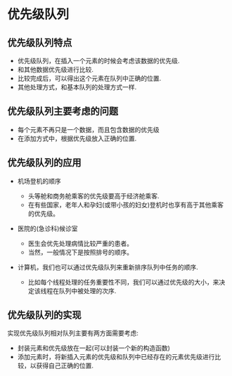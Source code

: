 # 优先级队列

## 优先级队列特点

+ 优先级队列，在插入一个元素的时候会考虑该数据的优先级.
+ 和其他数据优先级进行比较.
+ 比较完成后，可以得出这个元素在队列中正确的位置.
+ 其他处理方式，和基本队列的处理方式一样.

## 优先级队列主要考虑的问题

+ 每个元素不再只是一个数据，而且包含数据的优先级
+ 在添加方式中，根据优先级放入正确的位置.

## 优先级队列的应用

+ 机场登机的顺序
	+ 头等舱和商务舱乘客的优先级要高于经济舱乘客.
	+ 在有些国家，老年人和孕妇(或带小孩的妇女)登机时也享有高于其他乘客的优先级。

+ 医院的(急诊科)候诊室
	+ 医生会优先处理病情比较严重的患者。
	+ 当然，一般情况下是按照排号的顺序。

+ 计算机，我们也可以通过优先级队列来重新排序队列中任务的顺序.
	+ 比如每个线程处理的任务重要性不同，我们可以通过优先级的大小，来决定该线程在队列中被处理的次序.

## 优先级队列的实现

实现优先级队列相对队列主要有两方面需要考虑:
+ 封装元素和优先级放在一起(可以封装一个新的构造函数)
+ 添加元素时，将新插入元素的优先级和队列中已经存在的元素优先级进行比较，以获得自己正确的位置.

